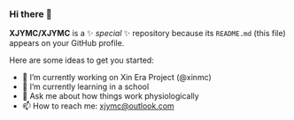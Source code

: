 ### Hi there 👋

**XJYMC/XJYMC** is a ✨ _special_ ✨ repository because its `README.md` (this file) appears on your GitHub profile.

Here are some ideas to get you started:

- 🔭 I’m currently working on Xin Era Project (@xinmc)
- 🌱 I’m currently learning in a school
- 💬 Ask me about how things work physiologically
- 📫 How to reach me: xjymc@outlook.com
